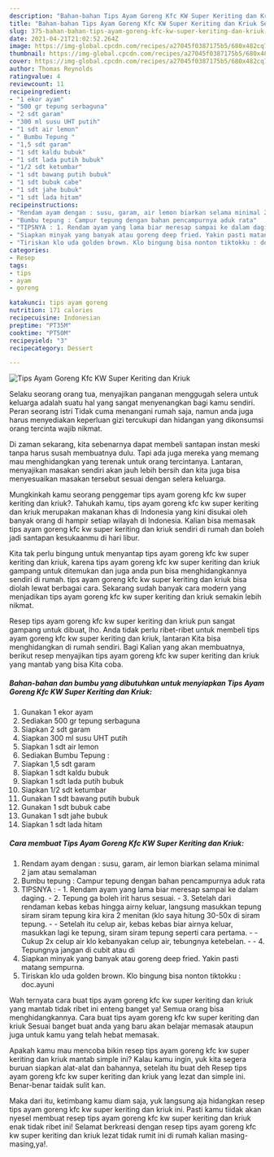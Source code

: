 ```yaml
---
description: "Bahan-bahan Tips Ayam Goreng Kfc KW Super Keriting dan Kriuk Sederhana Untuk Jualan"
title: "Bahan-bahan Tips Ayam Goreng Kfc KW Super Keriting dan Kriuk Sederhana Untuk Jualan"
slug: 375-bahan-bahan-tips-ayam-goreng-kfc-kw-super-keriting-dan-kriuk-sederhana-untuk-jualan
date: 2021-04-21T21:02:52.264Z
image: https://img-global.cpcdn.com/recipes/a27045f0387175b5/680x482cq70/tips-ayam-goreng-kfc-kw-super-keriting-dan-kriuk-foto-resep-utama.jpg
thumbnail: https://img-global.cpcdn.com/recipes/a27045f0387175b5/680x482cq70/tips-ayam-goreng-kfc-kw-super-keriting-dan-kriuk-foto-resep-utama.jpg
cover: https://img-global.cpcdn.com/recipes/a27045f0387175b5/680x482cq70/tips-ayam-goreng-kfc-kw-super-keriting-dan-kriuk-foto-resep-utama.jpg
author: Thomas Reynolds
ratingvalue: 4
reviewcount: 11
recipeingredient:
- "1 ekor ayam"
- "500 gr tepung serbaguna"
- "2 sdt garam"
- "300 ml susu UHT putih"
- "1 sdt air lemon"
- " Bumbu Tepung "
- "1,5 sdt garam"
- "1 sdt kaldu bubuk"
- "1 sdt lada putih bubuk"
- "1/2 sdt ketumbar"
- "1 sdt bawang putih bubuk"
- "1 sdt bubuk cabe"
- "1 sdt jahe bubuk"
- "1 sdt lada hitam"
recipeinstructions:
- "Rendam ayam dengan : susu, garam, air lemon biarkan selama minimal 2 jam atau semalaman"
- "Bumbu tepung : Campur tepung dengan bahan pencampurnya aduk rata"
- "TIPSNYA : 1. Rendam ayam yang lama biar meresap sampai ke dalam daging. 2. Tepung ga boleh irit harus sesuai. 3. Setelah dari rendaman kebas kebas hingga airny keluar, langsung masukkan tepung siram siram tepung kira kira 2 menitan (klo saya hitung 30-50x di siram tepung.  Setelah itu celup air, kebas kebas biar airnya keluar, masukkan lagi ke tepung, siram siram tepung seperti cara pertama.  Cukup 2x celup air klo kebanyakan celup air, tebungnya ketebelan.  4. Tepungnya jangan di cubit atau di"
- "Siapkan minyak yang banyak atau goreng deep fried. Yakin pasti matang sempurna."
- "Tiriskan klo uda golden brown. Klo bingung bisa nonton tiktokku : doc.ayuni"
categories:
- Resep
tags:
- tips
- ayam
- goreng

katakunci: tips ayam goreng 
nutrition: 171 calories
recipecuisine: Indonesian
preptime: "PT35M"
cooktime: "PT50M"
recipeyield: "3"
recipecategory: Dessert

---
```



![Tips Ayam Goreng Kfc KW Super Keriting dan Kriuk](https://img-global.cpcdn.com/recipes/a27045f0387175b5/680x482cq70/tips-ayam-goreng-kfc-kw-super-keriting-dan-kriuk-foto-resep-utama.jpg)

Selaku seorang orang tua, menyajikan panganan menggugah selera untuk keluarga adalah suatu hal yang sangat menyenangkan bagi kamu sendiri. Peran seorang istri Tidak cuma menangani rumah saja, namun anda juga harus menyediakan keperluan gizi tercukupi dan hidangan yang dikonsumsi orang tercinta wajib nikmat.

Di zaman  sekarang, kita sebenarnya dapat membeli santapan instan meski tanpa harus susah membuatnya dulu. Tapi ada juga mereka yang memang mau menghidangkan yang terenak untuk orang tercintanya. Lantaran, menyajikan masakan sendiri akan jauh lebih bersih dan kita juga bisa menyesuaikan masakan tersebut sesuai dengan selera keluarga. 



Mungkinkah kamu seorang penggemar tips ayam goreng kfc kw super keriting dan kriuk?. Tahukah kamu, tips ayam goreng kfc kw super keriting dan kriuk merupakan makanan khas di Indonesia yang kini disukai oleh banyak orang di hampir setiap wilayah di Indonesia. Kalian bisa memasak tips ayam goreng kfc kw super keriting dan kriuk sendiri di rumah dan boleh jadi santapan kesukaanmu di hari libur.

Kita tak perlu bingung untuk menyantap tips ayam goreng kfc kw super keriting dan kriuk, karena tips ayam goreng kfc kw super keriting dan kriuk gampang untuk ditemukan dan juga anda pun bisa menghidangkannya sendiri di rumah. tips ayam goreng kfc kw super keriting dan kriuk bisa diolah lewat berbagai cara. Sekarang sudah banyak cara modern yang menjadikan tips ayam goreng kfc kw super keriting dan kriuk semakin lebih nikmat.

Resep tips ayam goreng kfc kw super keriting dan kriuk pun sangat gampang untuk dibuat, lho. Anda tidak perlu ribet-ribet untuk membeli tips ayam goreng kfc kw super keriting dan kriuk, lantaran Kita bisa menghidangkan di rumah sendiri. Bagi Kalian yang akan membuatnya, berikut resep menyajikan tips ayam goreng kfc kw super keriting dan kriuk yang mantab yang bisa Kita coba.

<!--inarticleads1-->

##### Bahan-bahan dan bumbu yang dibutuhkan untuk menyiapkan Tips Ayam Goreng Kfc KW Super Keriting dan Kriuk:

1. Gunakan 1 ekor ayam
1. Sediakan 500 gr tepung serbaguna
1. Siapkan 2 sdt garam
1. Siapkan 300 ml susu UHT putih
1. Siapkan 1 sdt air lemon
1. Sediakan  Bumbu Tepung :
1. Siapkan 1,5 sdt garam
1. Siapkan 1 sdt kaldu bubuk
1. Siapkan 1 sdt lada putih bubuk
1. Siapkan 1/2 sdt ketumbar
1. Gunakan 1 sdt bawang putih bubuk
1. Gunakan 1 sdt bubuk cabe
1. Gunakan 1 sdt jahe bubuk
1. Siapkan 1 sdt lada hitam




<!--inarticleads2-->

##### Cara membuat Tips Ayam Goreng Kfc KW Super Keriting dan Kriuk:

1. Rendam ayam dengan : susu, garam, air lemon biarkan selama minimal 2 jam atau semalaman
1. Bumbu tepung : Campur tepung dengan bahan pencampurnya aduk rata
1. TIPSNYA : - 1. Rendam ayam yang lama biar meresap sampai ke dalam daging. - 2. Tepung ga boleh irit harus sesuai. - 3. Setelah dari rendaman kebas kebas hingga airny keluar, langsung masukkan tepung siram siram tepung kira kira 2 menitan (klo saya hitung 30-50x di siram tepung. -  - Setelah itu celup air, kebas kebas biar airnya keluar, masukkan lagi ke tepung, siram siram tepung seperti cara pertama. -  - Cukup 2x celup air klo kebanyakan celup air, tebungnya ketebelan. -  - 4. Tepungnya jangan di cubit atau di
1. Siapkan minyak yang banyak atau goreng deep fried. Yakin pasti matang sempurna.
1. Tiriskan klo uda golden brown. Klo bingung bisa nonton tiktokku : doc.ayuni




Wah ternyata cara buat tips ayam goreng kfc kw super keriting dan kriuk yang mantab tidak ribet ini enteng banget ya! Semua orang bisa menghidangkannya. Cara buat tips ayam goreng kfc kw super keriting dan kriuk Sesuai banget buat anda yang baru akan belajar memasak ataupun juga untuk kamu yang telah hebat memasak.

Apakah kamu mau mencoba bikin resep tips ayam goreng kfc kw super keriting dan kriuk mantab simple ini? Kalau kamu ingin, yuk kita segera buruan siapkan alat-alat dan bahannya, setelah itu buat deh Resep tips ayam goreng kfc kw super keriting dan kriuk yang lezat dan simple ini. Benar-benar taidak sulit kan. 

Maka dari itu, ketimbang kamu diam saja, yuk langsung aja hidangkan resep tips ayam goreng kfc kw super keriting dan kriuk ini. Pasti kamu tiidak akan nyesel membuat resep tips ayam goreng kfc kw super keriting dan kriuk enak tidak ribet ini! Selamat berkreasi dengan resep tips ayam goreng kfc kw super keriting dan kriuk lezat tidak rumit ini di rumah kalian masing-masing,ya!.

